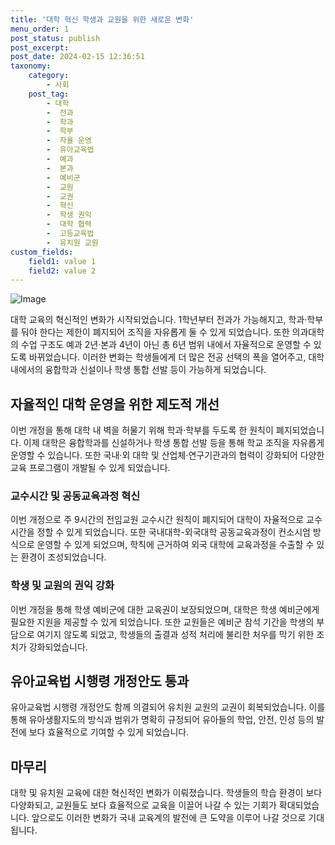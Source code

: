 ```yaml
---
title: '대학 혁신 학생과 교원을 위한 새로운 변화'
menu_order: 1
post_status: publish
post_excerpt: 
post_date: 2024-02-15 12:36:51
taxonomy:
    category:
        - 사회
    post_tag:
        - 대학
        -  전과
        -  학과
        -  학부
        -  자율 운영
        -  유아교육법
        -  예과
        -  본과
        -  예비군
        -  교원
        -  교권
        -  혁신
        -  학생 권익
        -  대학 협력
        -  고등교육법
        -  유치원 교원
custom_fields:
    field1: value 1
    field2: value 2
---
```


![Image](https://imgnews.pstatic.net/image/366/2024/02/13/0000969983_001_20240213113108877.jpg?type=w647)

대학 교육의 혁신적인 변화가 시작되었습니다. 1학년부터 전과가 가능해지고, 학과·학부를 둬야 한다는 제한이 폐지되어 조직을 자유롭게 둘 수 있게 되었습니다. 또한 의과대학의 수업 구조도 예과 2년·본과 4년이 아닌 총 6년 범위 내에서 자율적으로 운영할 수 있도록 바뀌었습니다. 이러한 변화는 학생들에게 더 많은 전공 선택의 폭을 열어주고, 대학 내에서의 융합학과 신설이나 학생 통합 선발 등이 가능하게 되었습니다.
## 자율적인 대학 운영을 위한 제도적 개선
이번 개정을 통해 대학 내 벽을 허물기 위해 학과·학부를 두도록 한 원칙이 폐지되었습니다. 이제 대학은 융합학과를 신설하거나 학생 통합 선발 등을 통해 학교 조직을 자유롭게 운영할 수 있습니다. 또한 국내·외 대학 및 산업체·연구기관과의 협력이 강화되어 다양한 교육 프로그램이 개발될 수 있게 되었습니다.
### 교수시간 및 공동교육과정 혁신
이번 개정으로 주 9시간의 전임교원 교수시간 원칙이 폐지되어 대학이 자율적으로 교수시간을 정할 수 있게 되었습니다. 또한 국내대학-외국대학 공동교육과정이 컨소시엄 방식으로 운영할 수 있게 되었으며, 학칙에 근거하여 외국 대학에 교육과정을 수출할 수 있는 환경이 조성되었습니다.
### 학생 및 교원의 권익 강화
이번 개정을 통해 학생 예비군에 대한 교육권이 보장되었으며, 대학은 학생 예비군에게 필요한 지원을 제공할 수 있게 되었습니다. 또한 교원들은 예비군 참석 기간을 학생의 부담으로 여기지 않도록 되었고, 학생들의 출결과 성적 처리에 불리한 처우를 막기 위한 조치가 강화되었습니다.
## 유아교육법 시행령 개정안도 통과
유아교육법 시행령 개정안도 함께 의결되어 유치원 교원의 교권이 회복되었습니다. 이를 통해 유아생활지도의 방식과 범위가 명확히 규정되어 유아들의 학업, 안전, 인성 등의 발전에 보다 효율적으로 기여할 수 있게 되었습니다.
## 마무리
대학 및 유치원 교육에 대한 혁신적인 변화가 이뤄졌습니다. 학생들의 학습 환경이 보다 다양화되고, 교원들도 보다 효율적으로 교육을 이끌어 나갈 수 있는 기회가 확대되었습니다. 앞으로도 이러한 변화가 국내 교육계의 발전에 큰 도약을 이루어 나갈 것으로 기대됩니다.
